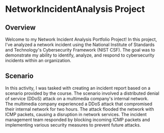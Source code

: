 # NetworkIncidentAnalysis Project

<h2>Overview</h2>
<p> Welcome to my Network Incident Analysis Portfolio Project! In this project, I've analyzed a network incident using the National Institute of Standards and Technology's Cybersecurity Framework (NIST CSF). The goal was to demonstrate my ability to identify, analyze, and respond to cybersecurity incidents within an organization.</p>

<h2> Scenario </h2>
<p>In this activity, I was tasked with creating an incident report based on a scenario provided by the course. The scenario involved a distributed denial of service (DDoS) attack on a multimedia company's internal network.<br>
The multimedia company experienced a DDoS attack that compromised their internal network for two hours. The attack flooded the network with ICMP packets, causing a disruption in network services. The incident management team responded by blocking incoming ICMP packets and implementing various security measures to prevent future attacks.
</p>
